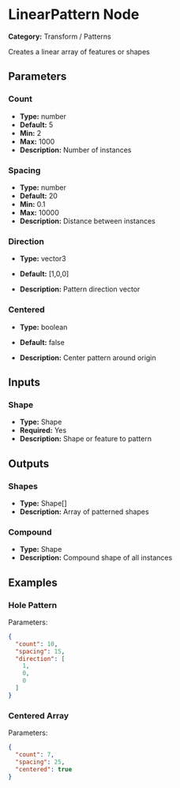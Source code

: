 
# LinearPattern Node

**Category:** Transform / Patterns

Creates a linear array of features or shapes

## Parameters


### Count
- **Type:** number
- **Default:** 5
- **Min:** 2
- **Max:** 1000
- **Description:** Number of instances


### Spacing
- **Type:** number
- **Default:** 20
- **Min:** 0.1
- **Max:** 10000
- **Description:** Distance between instances


### Direction
- **Type:** vector3
- **Default:** [1,0,0]


- **Description:** Pattern direction vector


### Centered
- **Type:** boolean
- **Default:** false


- **Description:** Center pattern around origin


## Inputs


### Shape
- **Type:** Shape
- **Required:** Yes
- **Description:** Shape or feature to pattern


## Outputs


### Shapes
- **Type:** Shape[]
- **Description:** Array of patterned shapes


### Compound
- **Type:** Shape
- **Description:** Compound shape of all instances



## Examples


### Hole Pattern


Parameters:
```json
{
  "count": 10,
  "spacing": 15,
  "direction": [
    1,
    0,
    0
  ]
}
```


### Centered Array


Parameters:
```json
{
  "count": 7,
  "spacing": 25,
  "centered": true
}
```


